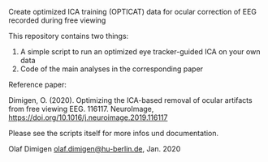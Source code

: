 Create optimized ICA training (OPTICAT) data for ocular correction of EEG recorded during free viewing

This repository contains two things:

1. A simple script to run an optimized eye tracker-guided ICA on your own data
2. Code of the main analyses in the corresponding paper

Reference paper: 

Dimigen, O. (2020). Optimizing the ICA-based removal of ocular artifacts
from free viewing EEG. 116117. NeuroImage, https://doi.org/10.1016/j.neuroimage.2019.116117 


Please see the scripts itself for more infos und documentation.

Olaf Dimigen
olaf.dimigen@hu-berlin.de, Jan. 2020
